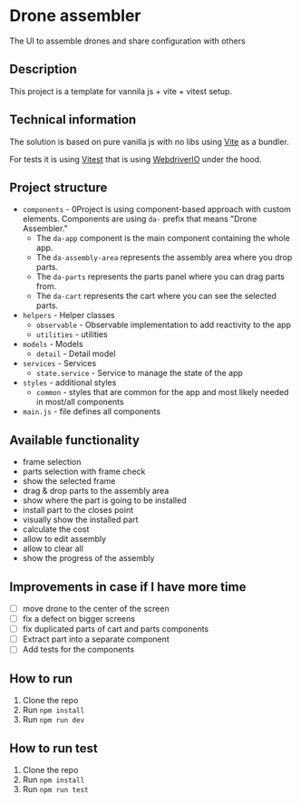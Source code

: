# Drone assembler
The UI to assemble drones and share configuration with others

## Description
This project is a template for vannila js + vite + vitest setup.

## Technical information
The solution is based on pure vanilla js with no libs using [Vite](https://vitejs.dev/) as a bundler.

For tests it is using [Vitest](https://vitest.dev/) that is using [WebdriverIO](https://webdriver.io/) under the hood.

## Project structure
- `components` - 0Project is using component-based approach with custom elements. Components are using `da-` prefix that means "Drone Assembler."
    - The `da-app` component is the main component containing the whole app.
    - The `da-assembly-area` represents the assembly area where you drop parts.
    - The `da-parts` represents the parts panel where you can drag parts from.
    - The `da-cart` represents the cart where you can see the selected parts.
- `helpers` - Helper classes
    - `observable` - Observable implementation to add reactivity to the app
    - `utilities` - utilities
- `models` - Models
  - `detail` - Detail model
- `services` - Services
  - `state.service` - Service to manage the state of the app 
- `styles` - additional styles
    - `common` - styles that are common for the app and most likely needed in most/all components
- `main.js` - file defines all components

## Available functionality
- frame selection
- parts selection with frame check
- show the selected frame
- drag & drop parts to the assembly area
- show where the part is going to be installed
- install part to the closes point
- visually show the installed part
- calculate the cost
- allow to edit assembly
- allow to clear all
- show the progress of the assembly

## Improvements in case if I have more time
- [ ] move drone to the center of the screen
- [ ] fix a defect on bigger screens
- [ ] fix duplicated parts of cart and parts components
- [ ] Extract part into a separate component
- [ ] Add tests for the components

## How to run
1. Clone the repo
2. Run `npm install`
3. Run `npm run dev`

## How to run test
1. Clone the repo
2. Run `npm install`
3. Run `npm run test`
